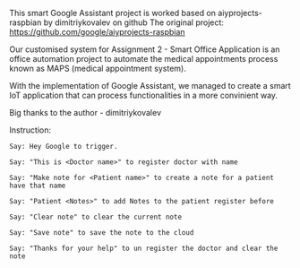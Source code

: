 This smart Google Assistant project is worked based on aiyprojects-raspbian by dimitriykovalev on github
The original project: https://github.com/google/aiyprojects-raspbian

Our customised system for Assignment 2 - Smart Office Application is an office
automation project to automate the medical appointments process known as MAPS (medical
appointment system). 

With the implementation of Google Assistant, we managed to create a smart IoT application that can process functionalities in a more convinient way.

Big thanks to the author - dimitriykovalev

Instruction:

    Say: Hey Google to trigger.

    Say: "This is <Doctor name>" to register doctor with name

    Say: "Make note for <Patient name>" to create a note for a patient have that name

    Say: "Patient <Notes>" to add Notes to the patient register before

    Say: "Clear note" to clear the current note

    Say: "Save note" to save the note to the cloud
    
    Say: "Thanks for your help" to un register the doctor and clear the note 